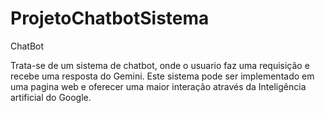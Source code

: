 # ProjetoChatbotSistema
ChatBot

Trata-se de um sistema de chatbot, onde o usuario faz uma requisição e recebe uma resposta do Gemini.
Este sistema pode ser implementado em uma pagina web e oferecer uma maior interação através da Inteligência artificial do Google.
